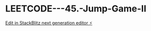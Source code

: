 # LEETCODE---45.-Jump-Game-II

[Edit in StackBlitz next generation editor ⚡️](https://stackblitz.com/~/github.com/sspinit88/LEETCODE---45.-Jump-Game-II)